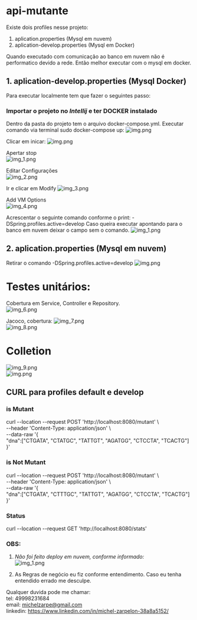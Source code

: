 # api-mutante

Existe dois profiles nesse projeto:
1. aplication.properties (Mysql em nuvem)
2. aplication-develop.properties (Mysql em Docker)

Quando executado com comunicação ao banco em nuvem não é performatico devido a rede. Então melhor executar com o mysql em docker.

## 1. aplication-develop.properties (Mysql Docker)

Para executar localmente tem que fazer o seguintes passo:  
### Importar o projeto no **_Intellij_** e ter **DOCKER** instalado

Dentro da pasta do projeto tem o arquivo docker-compose.yml.
Executar comando via terminal sudo docker-compose up:
![img.png](img.png)

Clicar em inicar: 
![img.png](img/img.png)

Apertar stop  
![img_1.png](img/img_1.png)  

Editar Configurações  
![img_2.png](img/img_2.png)

Ir e clicar em Modify
![img_3.png](img/img_3.png)
  
Add VM Options  
![img_4.png](img/img_4.png)

Acrescentar o seguinte comando conforme o print: -DSpring.profiles.active=develop
Caso queira executar apontando para o banco em nuvem deixar o campo sem o comando.
![img_1.png](img/_img_1.png)

## 2. aplication.properties (Mysql em nuvem)
Retirar o comando -DSpring.profiles.active=develop
![img.png](img/_img.png)
  
# Testes unitários:  
Cobertura em Service, Controller e Repository.  
![img_6.png](img/img_6.png)  

Jacoco, cobertura: 
![img_7.png](img/img_7.png)  
![img_8.png](img/img_8.png)  
    
# Colletion   
![img_9.png](img/img_9.png)    
![img.png](img/img_.png)

## CURL para profiles default e develop
### is Mutant  
curl --location --request POST 'http://localhost:8080/mutant' \  
--header 'Content-Type: application/json' \  
--data-raw '{  
    "dna":["CTGATA", "CTATGC", "TATTGT", "AGATGG", "CTCCTA", "TCACTG"]  
}'    

### is Not Mutant

curl --location --request POST 'http://localhost:8080/mutant' \  
--header 'Content-Type: application/json' \  
--data-raw '{  
    "dna":["CTGATA", "CTTTGC", "TATTGT", "AGATGG", "CTCCTA", "TCACTG"]  
}'
  

### Status  
curl --location --request GET 'http://localhost:8080/stats'  

### OBS: 
1. _Não foi feito deploy em nuvem, conforme informado:_  
![img_1.png](img/img_1_.png)

2. As Regras de negócio eu fiz conforme entendimento. Caso eu tenha entendido errado me desculpe. 

Qualquer duvida pode me chamar:  
tel: 49998231684  
email: michelzarpe@gmail.com  
linkedin: https://www.linkedin.com/in/michel-zarpelon-38a8a5152/

